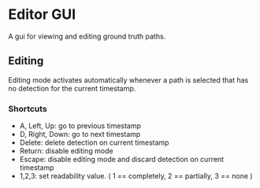 # Editor GUI

A gui for viewing and editing ground truth paths.

## Editing

Editing mode activates automatically whenever a path is selected that has no detection for the current timestamp.

### Shortcuts

* A, Left, Up: go to previous timestamp
* D, Right, Down: go to next timestamp
* Delete: delete detection on current timestamp
* Return: disable editing mode
* Escape: disable editing mode and discard detection on current timestamp
* 1,2,3: set readability value. ( 1 == completely, 2 == partially, 3 == none )


